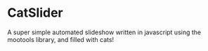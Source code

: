 CatSlider
=========

A super simple automated slideshow written in javascript using the mootools library, and filled with cats!
